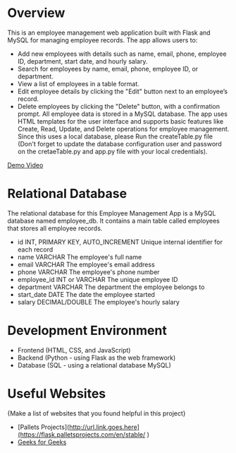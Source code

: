 # Overview

This is an employee management web application built with Flask and MySQL for managing employee records. The app allows users to:

- Add new employees with details such as name, email, phone, employee ID, department, start date, and hourly salary.
- Search for employees by name, email, phone, employee ID, or department.
- View a list of employees in a table format.
- Edit employee details by clicking the "Edit" button next to an employee’s record.
- Delete employees by clicking the "Delete" button, with a confirmation prompt.
All employee data is stored in a MySQL database. The app uses HTML templates for the user interface and supports basic features like Create, Read, Update, and Delete operations for employee management.
Since this uses a local database, please Run the createTable.py file (Don't forget to update the database configuration user and password on the cretaeTable.py and app.py file with your local credentials).

[Demo Video](https://youtu.be/O5D6bLyjQjw )

# Relational Database

The relational database for this Employee Management App is a MySQL database named employee_db. It contains a main table called employees that stores all employee records.

- id	INT, PRIMARY KEY, AUTO_INCREMENT	Unique internal identifier for each record
- name	VARCHAR	The employee's full name
- email	VARCHAR	The employee's email address
- phone	VARCHAR	The employee's phone number
- employee_id	INT or VARCHAR	The unique employee ID
- department	VARCHAR	The department the employee belongs to
- start_date	DATE	The date the employee started
- salary	DECIMAL/DOUBLE	The employee's hourly salary

# Development Environment

- Frontend (HTML, CSS, and JavaScript)
- Backend (Python - using Flask as the web framework)
- Database (SQL - using a relational database MySQL)

# Useful Websites

{Make a list of websites that you found helpful in this project}

- [Pallets Projects](http://url.link.goes.here](https://flask.palletsprojects.com/en/stable/ )
- [Geeks for Geeks](https://www.geeksforgeeks.org/python/flask-tutorial/)
